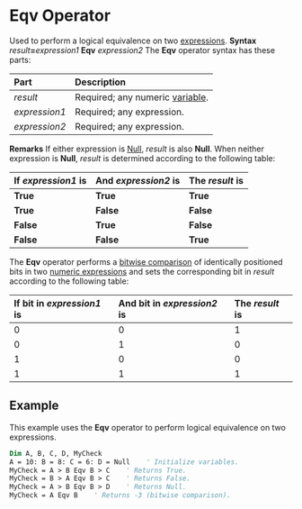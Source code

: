 
# Eqv Operator



Used to perform a logical equivalence on two [expressions](b8bdf64f-5920-1ae9-16d0-b26d09524a30.md).
 **Syntax**
 _result_**=**_expression1_ **Eqv** _expression2_
The  **Eqv** operator syntax has these parts:


|**Part**|**Description**|
|:-----|:-----|
| _result_|Required; any numeric [variable](b8bdf64f-5920-1ae9-16d0-b26d09524a30.md).|
| _expression1_|Required; any expression.|
| _expression2_|Required; any expression.|
 **Remarks**
If either expression is [Null](b8bdf64f-5920-1ae9-16d0-b26d09524a30.md),  _result_ is also **Null**. When neither expression is **Null**, _result_ is determined according to the following table:


|**If  _expression1_ is**|**And  _expression2_ is**|**The  _result_ is**|
|:-----|:-----|:-----|
|**True**|**True**|**True**|
|**True**|**False**|**False**|
|**False**|**True**|**False**|
|**False**|**False**|**True**|
The  **Eqv** operator performs a [bitwise comparison](b8bdf64f-5920-1ae9-16d0-b26d09524a30.md) of identically positioned bits in two [numeric expressions](b8bdf64f-5920-1ae9-16d0-b26d09524a30.md) and sets the corresponding bit in _result_ according to the following table:


|**If bit in  _expression1_ is**|**And bit in  _expression2_ is**|**The  _result_ is**|
|:-----|:-----|:-----|
|0|0|1|
|0|1|0|
|1|0|0|
|1|1|1|

## Example

This example uses the  **Eqv** operator to perform logical equivalence on two expressions.


```vb
Dim A, B, C, D, MyCheck
A = 10: B = 8: C = 6: D = Null    ' Initialize variables.
MyCheck = A > B Eqv B > C    ' Returns True.
MyCheck = B > A Eqv B > C    ' Returns False.
MyCheck = A > B Eqv B > D    ' Returns Null.
MyCheck = A Eqv B    ' Returns -3 (bitwise comparison).
```

